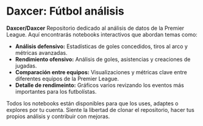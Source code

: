 # Daxcer: Fútbol análisis

**Daxcer/Daxcer** Repositorio dedicado al análisis de datos de la Premier League. 
Aquí encontrarás notebooks interactivos que abordan temas como:

- **Análisis defensivo:** Estadísticas de goles concedidos, tiros al arco y métricas avanzadas.
- **Rendimiento ofensivo:** Análisis de goles, asistencias y creaciones de jugadas.
- **Comparación entre equipos:** Visualizaciones y métricas clave entre diferentes equipos de la Premier League.
- **Detalle de rendimeinto:** Gráficos varios revizando los eventos más importantes para los futbolístas.

Todos los notebooks están disponibles para que los uses, adaptes o explores por tu cuenta. 
Siente la libertad de clonar el repositorio, hacer tus propios análisis y contribuir con mejoras.
